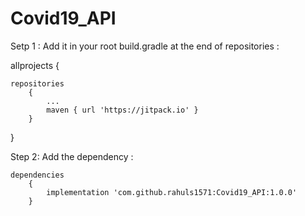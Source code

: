 # Covid19_API
Setp 1 : Add it in your root build.gradle at the end of repositories :

allprojects
{
	
	repositories
		{
			...
			maven { url 'https://jitpack.io' }
		}
}
  
Step 2: Add the dependency :

	dependencies
 	 	{
	        implementation 'com.github.rahuls1571:Covid19_API:1.0.0'
		}
	
